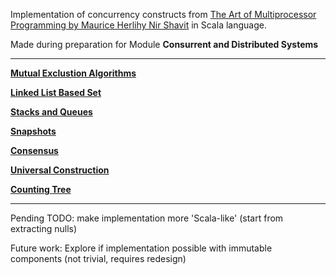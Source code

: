 Implementation of concurrency constructs from [The Art of Multiprocessor Programming by Maurice Herlihy Nir Shavit](https://www.amazon.com/Art-Multiprocessor-Programming-Revised-Reprint/dp/0123973376) in Scala language.

Made during preparation for Module **Consurrent and Distributed Systems**
___
[**Mutual Exclustion Algorithms**](src/main/scala/mutex/)

[**Linked List Based Set**](src/main/scala/linked_lists/)

[**Stacks and Queues**](src/main/scala/stack_queue/)

[**Snapshots**](src/main/scala/atomic_snapshot/)

[**Consensus**](src/main/scala/consensus/)

[**Universal Construction**](src/main/scala/universal_construction/)

[**Counting Tree**](src/main/scala/counting/)
___

Pending TODO: make implementation more 'Scala-like' (start from extracting nulls)

Future work: Explore if implementation possible with immutable components (not trivial, requires redesign)